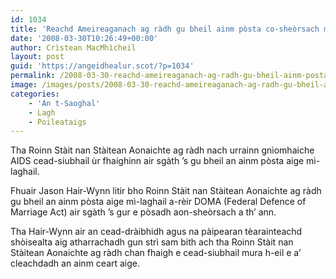 ```yaml
---
id: 1034
title: 'Reachd Ameireaganach ag ràdh gu bheil ainm pòsta co-sheòrsach mì-laghail'
date: '2008-03-30T10:26:49+00:00'
author: Crìstean MacMhìcheil
layout: post
guid: 'https://angeidhealur.scot/?p=1034'
permalink: /2008-03-30-reachd-ameireaganach-ag-radh-gu-bheil-ainm-posta-co-sheorsach-mi-laghail/
image: /images/posts/2008-03-30-reachd-ameireaganach-ag-radh-gu-bheil-ainm-posta-co-sheorsach-mi-laghail.webp
categories:
    - 'An t-Saoghal'
    - Lagh
    - Poileataigs
---
```


Tha Roinn Stàit nan Stàitean Aonaichte ag ràdh nach urrainn gnìomhaiche AIDS cead-siubhail ùr fhaighinn air sgàth ’s gu bheil an ainm pòsta aige mì-laghail.

Fhuair Jason Hair-Wynn litir bho Roinn Stàit nan Stàitean Aonaichte ag ràdh gu bheil an ainm pòsta aige mì-laghail a-rèir DOMA (Federal Defence of Marriage Act) air sgàth ’s gur e pòsadh aon-sheòrsach a th’ ann.

Tha Hair-Wynn air an cead-dràibhidh agus na pàipearan tèarainteachd shòisealta aig atharrachadh gun strì sam bith ach tha Roinn Stàit nan Stàitean Aonaichte ag ràdh chan fhaigh e cead-siubhail mura h-eil e a’ cleachdadh an ainm ceart aige.

